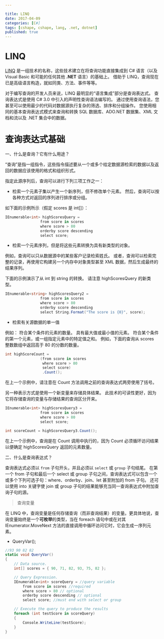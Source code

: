 ```yaml
---

title: LINQ
date: 2017-04-09
categories: [C#]
tags: [cshape, cshape, lang, .net, dotnet]
published: true
---
```



# LINQ

[LINQ](https://msdn.microsoft.com/zh-cn/library/bb397676.aspx) 是一组技术的名称，这些技术建立在将查询功能直接集成到 C# 语言（以及 Visual Basic 和可能的任何其他 **.NET** 语言）的基础上。 
借助于 LINQ，查询现在已是高级语言构造，就如同类、方法、事件等等。

对于编写查询的开发人员来说，LINQ 最明显的“语言集成”部分是查询表达式。 
查询表达式是使用 C# 3.0 中引入的声明性查询语法编写的。 通过使用查询语法，您甚至可以使用最少的代码对数据源执行复杂的筛选、排序和分组操作。 
您使用相同的基本查询表达式模式来查询和转换 SQL 数据库、ADO.NET 数据集、XML 文档和流以及 .NET 集合中的数据。


# 查询表达式基础

一、什么是查询？它有什么用途？

“查询”是指一组指令，这些指令描述要从一个或多个给定数据源检索的数据以及返回的数据应该使用的格式和组织形式。

指定此源序列后，查询可以进行下列三项工作之一：

- 检索一个元素子集以产生一个新序列，但不修改单个元素。 然后，查询可以按各种方式对返回的序列进行排序或分组。

如下面的示例所示（假定 scores 是 int[]）：

```c#
IEnumerable<int> highScoresQuery =
                from score in scores
                where score > 80
                orderby score descending
                select score;
```

- 检索一个元素序列，但是将这些元素转换为具有新类型的对象。

例如，查询可以只从数据源中的某些客户记录检索姓氏。 或者，查询可以检索完整的记录，再使用它构建另一个内存中对象类型甚至 XML 数据，然后生成最终的结果序列。 

下面的示例演示了从 int 到 string 的转换。 请注意 highScoresQuery 的新类型。

```c#
IEnumerable<string> highScoresQuery2 =
                from score in scores
                where score > 80
                orderby score descending
                select String.Format("The score is {0}", score);
```

- 检索有关源数据的单一值

例如：
符合某个条件的元素的数量。
具有最大值或最小值的元素。
符合某个条件的第一个元素，或一组指定元素中的特定值之和。 例如，下面的查询从 scores 整数数组中返回高于 80 的分数的数量。

```c#
int highScoreCount =
                (from score in scores
                 where score > 80
                 select score)
                 .Count();
```

在上一个示例中，请注意在 Count 方法调用之前的查询表达式两旁使用了括号。 

另一种表示方式是使用一个新变量来存储具体结果。 此技术的可读性更好，因为它将存储查询的变量与存储结果的查询区分开来。

```c#
IEnumerable<int> highScoresQuery3 =
                from score in scores
                where score > 80
                select score;

int scoreCount = highScoresQuery3.Count();
```

在上一个示例中，查询是在 Count 调用中执行的，因为 Count 必须循环访问结果以便确定 highScoresQuery 返回的元素数量。

二、什么是查询表达式？

查询表达式必须以 `from` 子句开头，并且必须以 `select` 或 `group` 子句结尾。 
在第一个 from 子句和最后一个 select 或 group 子句之间，查询表达式可以包含一个或多个下列可选子句：where、orderby、join、let 甚至附加的 from 子句。 
还可以使用 into 关键字使 join 或 group 子句的结果能够充当同一查询表达式中附加查询子句的源。

> 查询变量

在 LINQ 中，查询变量是任何存储查询（而非查询结果）的变量。更具体地说，查询变量始终是一个**可枚举**的类型，当在 foreach 语句中或在对其 IEnumerator.MoveNext 方法的直接调用中循环访问它时，它会生成一序列元素。

- QueryVar();

```c#
//93 90 82 82
static void QueryVar()
{ 
    // Data source.
    int[] scores = { 90, 71, 82, 93, 75, 82 };

    // Query Expression.
    IEnumerable<int> scoreQuery = //query variable
        from score in scores //required
        where score > 80 // optional
        orderby score descending // optional
        select score; //must end with select or group

    // Execute the query to produce the results
    foreach (int testScore in scoreQuery)
    {
        Console.WriteLine(testScore);
    }
}
```




















